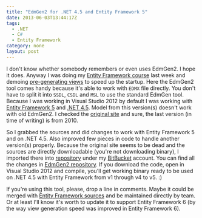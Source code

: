 ```yaml
---
title: "EdmGen2 for .NET 4.5 and Entity Framework 5"
date: 2013-06-03T13:44:17Z
tags:
  - .NET
  - C#
  - Entity Framework
category: none
layout: post
---
```

I don't know whether somebody remembers or even uses EdmGen2. I hope it does. Anyway I was doing my <a href="http://www.x2develop.com">Entity Framework course</a> last week and demoing <a href="{{ site.url }}{% post_url 2008-12-16-228787-make-your-entity-framework-model-faster-with-edmgen2 %}">pre-generating views</a> to speed up the startup. Here the EdmGen2 tool comes handy because it's able to work with `EDMX` file directly. You don't have to split it into `SSDL`, `CSDL` and `MSL` to use the standard EdmGen tool. Because I was working in Visual Studio 2012 by default I was working with <a href="http://msdn.com/ef">Entity Framework 5</a> and <a href="http://microsoft.com/net">.NET 4.5</a>. Model from this version(s) doesn't work with old EdmGen2. I checked the <a href="http://archive.msdn.microsoft.com/EdmGen2">original site</a> and sure, the last version (in time of writing) is from 2010. 

<!-- excerpt -->

So I grabbed the sources and did changes to work with Entity Framework 5 and on .NET 4.5. Also improved few pieces in code to handle another version(s) properly. Because the original site seems to be dead and the sources are directly downloadable (you're not downloading binary), I imported there into <a href="https://bitbucket.org/cincura_net/edmgen2">repository</a> under my <a href="https://bitbucket.org/">BitBucket</a> account. You can find all the changes in <a href="https://bitbucket.org/cincura_net/edmgen2">EdmGen2 repository</a>. If you download the code, open in Visual Studio 2012 and compile, you'll get working binary ready to be used on .NET 4.5 with Entity Framework from v1 through v4 to v5. :)

If you're using this tool, please, drop a line in comments. Maybe it could be merged with <a href="http://entityframework.codeplex.com">Entity Framework sources</a> and be maintained directly by team. Or at least I'll know it's worth to update it to support Entity Framework 6 (by the way view generation speed was improved in Entity Framework 6).

